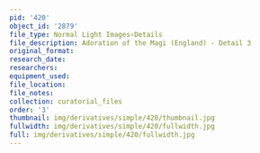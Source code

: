 ```yaml
---
pid: '420'
object_id: '2879'
file_type: Normal Light Images›Details
file_description: Adoration of the Magi (England) - Detail 3
original_format:
research_date:
researchers:
equipment_used:
file_location:
file_notes:
collection: curatorial_files
order: '3'
thumbnail: img/derivatives/simple/420/thumbnail.jpg
fullwidth: img/derivatives/simple/420/fullwidth.jpg
full: img/derivatives/simple/420/fullwidth.jpg
---
```

